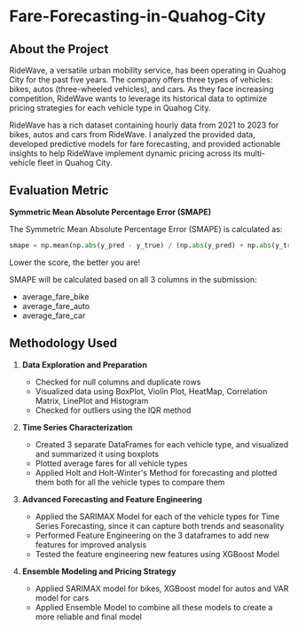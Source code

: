 # Fare-Forecasting-in-Quahog-City

## About the Project
RideWave, a versatile urban mobility service, has been operating in Quahog City for the past five years. The company offers three types of vehicles: bikes, autos (three-wheeled vehicles), and cars. As they face increasing competition, RideWave wants to leverage its historical data to optimize pricing strategies for each vehicle type in Quahog City.

RideWave has a rich dataset containing hourly data from 2021 to 2023 for bikes, autos and cars from RideWave. I analyzed the provided data, developed predictive models for fare forecasting, and provided actionable insights to help RideWave implement dynamic pricing across its multi-vehicle fleet in Quahog City.

## Evaluation Metric
**Symmetric Mean Absolute Percentage Error (SMAPE)**

The Symmetric Mean Absolute Percentage Error (SMAPE) is calculated as:
```python
smape = np.mean(np.abs(y_pred - y_true) / (np.abs(y_pred) + np.abs(y_true)))
```

Lower the score, the better you are!

SMAPE will be calculated based on all 3 columns in the submission:
- average_fare_bike
- average_fare_auto
- average_fare_car

## Methodology Used

1. **Data Exploration and Preparation**
   - Checked for null columns and duplicate rows
   - Visualized data using BoxPlot, Violin Plot, HeatMap, Correlation Matrix, LinePlot and Histogram
   - Checked for outliers using the IQR method

2. **Time Series Characterization**
   - Created 3 separate DataFrames for each vehicle type, and visualized and summarized it using boxplots
   - Plotted average fares for all vehicle types
   - Applied Holt and Holt-Winter's Method for forecasting and plotted them both for all the vehicle types to compare them

3. **Advanced Forecasting and Feature Engineering**
   - Applied the SARIMAX Model for each of the vehicle types for Time Series Forecasting, since it can capture both trends and seasonality
   - Performed Feature Engineering on the 3 dataframes to add new features for improved analysis
   - Tested the feature engineering new features using XGBoost Model

4. **Ensemble Modeling and Pricing Strategy**
   - Applied SARIMAX model for bikes, XGBoost model for autos and VAR model for cars
   - Applied Ensemble Model to combine all these models to create a more reliable and final model
